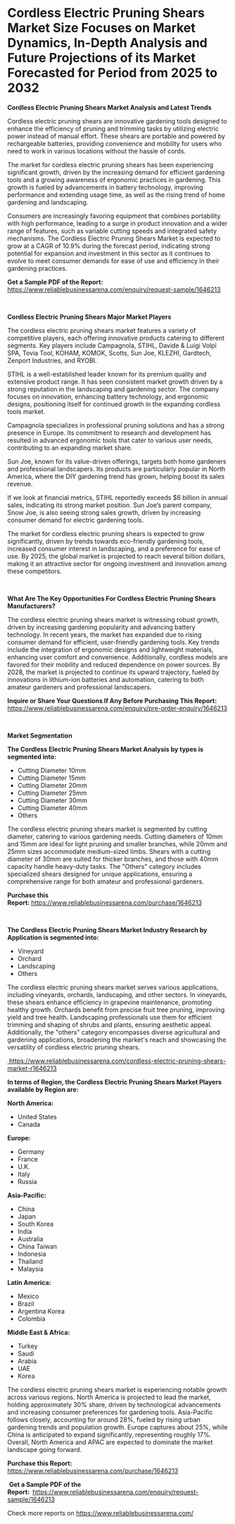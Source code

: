 <p><h1>Cordless Electric Pruning Shears Market Size Focuses on Market Dynamics, In-Depth Analysis and Future Projections of its Market Forecasted for Period from 2025 to 2032</h1></p><p><strong>Cordless Electric Pruning Shears Market Analysis and Latest Trends</strong></p>
<p><p>Cordless electric pruning shears are innovative gardening tools designed to enhance the efficiency of pruning and trimming tasks by utilizing electric power instead of manual effort. These shears are portable and powered by rechargeable batteries, providing convenience and mobility for users who need to work in various locations without the hassle of cords. </p><p>The market for cordless electric pruning shears has been experiencing significant growth, driven by the increasing demand for efficient gardening tools and a growing awareness of ergonomic practices in gardening. This growth is fueled by advancements in battery technology, improving performance and extending usage time, as well as the rising trend of home gardening and landscaping. </p><p>Consumers are increasingly favoring equipment that combines portability with high performance, leading to a surge in product innovation and a wider range of features, such as variable cutting speeds and integrated safety mechanisms. The Cordless Electric Pruning Shears Market is expected to grow at a CAGR of 10.9% during the forecast period, indicating strong potential for expansion and investment in this sector as it continues to evolve to meet consumer demands for ease of use and efficiency in their gardening practices.</p></p>
<p><strong>Get a Sample PDF of the Report:&nbsp;</strong> <a href="https://www.reliablebusinessarena.com/enquiry/request-sample/1646213?utm_campaign=2488&utm_medium=2&utm_source=Github&utm_content=ia&utm_term=11042025&utm_id=cordless-electric-pruning-shears">https://www.reliablebusinessarena.com/enquiry/request-sample/1646213</a></p>
<p>&nbsp;</p>
<p><strong>Cordless Electric Pruning Shears Major Market Players</strong></p>
<p><p>The cordless electric pruning shears market features a variety of competitive players, each offering innovative products catering to different segments. Key players include Campagnola, STIHL, Davide & Luigi Volpi SPA, Tovia Tool, KOHAM, KOMOK, Scotts, Sun Joe, KLEZHI, Gardtech, Zenport Industries, and RYOBI.</p><p>STIHL is a well-established leader known for its premium quality and extensive product range. It has seen consistent market growth driven by a strong reputation in the landscaping and gardening sector. The company focuses on innovation, enhancing battery technology, and ergonomic designs, positioning itself for continued growth in the expanding cordless tools market.</p><p>Campagnola specializes in professional pruning solutions and has a strong presence in Europe. Its commitment to research and development has resulted in advanced ergonomic tools that cater to various user needs, contributing to an expanding market share.</p><p>Sun Joe, known for its value-driven offerings, targets both home gardeners and professional landscapers. Its products are particularly popular in North America, where the DIY gardening trend has grown, helping boost its sales revenue.</p><p>If we look at financial metrics, STIHL reportedly exceeds $6 billion in annual sales, indicating its strong market position. Sun Joe’s parent company, Snow Joe, is also seeing strong sales growth, driven by increasing consumer demand for electric gardening tools.</p><p>The market for cordless electric pruning shears is expected to grow significantly, driven by trends towards eco-friendly gardening tools, increased consumer interest in landscaping, and a preference for ease of use. By 2025, the global market is projected to reach several billion dollars, making it an attractive sector for ongoing investment and innovation among these competitors.</p></p>
<p>&nbsp;</p>
<p><strong>What Are The Key Opportunities For Cordless Electric Pruning Shears Manufacturers?</strong></p>
<p><p>The cordless electric pruning shears market is witnessing robust growth, driven by increasing gardening popularity and advancing battery technology. In recent years, the market has expanded due to rising consumer demand for efficient, user-friendly gardening tools. Key trends include the integration of ergonomic designs and lightweight materials, enhancing user comfort and convenience. Additionally, cordless models are favored for their mobility and reduced dependence on power sources. By 2028, the market is projected to continue its upward trajectory, fueled by innovations in lithium-ion batteries and automation, catering to both amateur gardeners and professional landscapers.</p></p>
<p><strong>Inquire or Share Your Questions If Any Before Purchasing This Report:</strong> <a href="https://www.reliablebusinessarena.com/enquiry/pre-order-enquiry/1646213?utm_campaign=2488&utm_medium=2&utm_source=Github&utm_content=ia&utm_term=11042025&utm_id=cordless-electric-pruning-shears">https://www.reliablebusinessarena.com/enquiry/pre-order-enquiry/1646213</a></p>
<p>&nbsp;</p>
<p><strong>Market Segmentation</strong></p>
<p><strong>The Cordless Electric Pruning Shears Market Analysis by types is segmented into:</strong></p>
<p><ul><li>Cutting Diameter 10mm</li><li>Cutting Diameter 15mm</li><li>Cutting Diameter 20mm</li><li>Cutting Diameter 25mm</li><li>Cutting Diameter 30mm</li><li>Cutting Diameter 40mm</li><li>Others</li></ul></p>
<p><p>The cordless electric pruning shears market is segmented by cutting diameter, catering to various gardening needs. Cutting diameters of 10mm and 15mm are ideal for light pruning and smaller branches, while 20mm and 25mm sizes accommodate medium-sized limbs. Shears with a cutting diameter of 30mm are suited for thicker branches, and those with 40mm capacity handle heavy-duty tasks. The "Others" category includes specialized shears designed for unique applications, ensuring a comprehensive range for both amateur and professional gardeners.</p></p>
<p><strong>Purchase this Report:&nbsp;</strong><a href="https://www.reliablebusinessarena.com/purchase/1646213?utm_campaign=2488&utm_medium=2&utm_source=Github&utm_content=ia&utm_term=11042025&utm_id=cordless-electric-pruning-shears">https://www.reliablebusinessarena.com/purchase/1646213</a></p>
<p>&nbsp;</p>
<p><strong>The Cordless Electric Pruning Shears Market Industry Research by Application is segmented into:</strong></p>
<p><ul><li>Vineyard</li><li>Orchard</li><li>Landscaping</li><li>Others</li></ul></p>
<p><p>The cordless electric pruning shears market serves various applications, including vineyards, orchards, landscaping, and other sectors. In vineyards, these shears enhance efficiency in grapevine maintenance, promoting healthy growth. Orchards benefit from precise fruit tree pruning, improving yield and tree health. Landscaping professionals use them for efficient trimming and shaping of shrubs and plants, ensuring aesthetic appeal. Additionally, the "others" category encompasses diverse agricultural and gardening applications, broadening the market's reach and showcasing the versatility of cordless electric pruning shears.</p></p>
<p><a href="https://www.reliablebusinessarena.com/cordless-electric-pruning-shears-market-r1646213?utm_campaign=2488&utm_medium=2&utm_source=Github&utm_content=ia&utm_term=11042025&utm_id=cordless-electric-pruning-shears">&nbsp;https://www.reliablebusinessarena.com/cordless-electric-pruning-shears-market-r1646213</a></p>
<p><strong>In terms of Region, the Cordless Electric Pruning Shears Market Players available by Region are:</strong></p>
<p>
    <p> <strong> North America: </strong>
        <ul>
            <li>United States</li>
            <li>Canada</li>
        </ul>
        </p> 
    <p> <strong> Europe: </strong>
        <ul>
            <li>Germany</li>
            <li>France</li>
            <li>U.K.</li>
            <li>Italy</li>
            <li>Russia</li>
        </ul>
        </p> 
    <p> <strong> Asia-Pacific: </strong>
        <ul>
            <li>China</li>
            <li>Japan</li>
            <li>South Korea</li>
            <li>India</li>
            <li>Australia</li>
            <li>China Taiwan</li>
            <li>Indonesia</li>
            <li>Thailand</li>
            <li>Malaysia</li>
        </ul>
        </p> 
    <p> <strong> Latin America: </strong>
        <ul>
            <li>Mexico</li>
            <li>Brazil</li>
            <li>Argentina Korea</li>
            <li>Colombia</li>
        </ul>
        </p> 
    <p> <strong> Middle East & Africa: </strong>
        <ul>
            <li>Turkey</li>
            <li>Saudi</li>
            <li>Arabia</li>
            <li>UAE</li>
            <li>Korea</li>
        </ul>
    </p>
    </p>
<p><p>The cordless electric pruning shears market is experiencing notable growth across various regions. North America is projected to lead the market, holding approximately 30% share, driven by technological advancements and increasing consumer preferences for gardening tools. Asia-Pacific follows closely, accounting for around 28%, fueled by rising urban gardening trends and population growth. Europe captures about 25%, while China is anticipated to expand significantly, representing roughly 17%. Overall, North America and APAC are expected to dominate the market landscape going forward.</p></p>
<p><strong>Purchase this Report: </strong><a href="https://www.reliablebusinessarena.com/purchase/1646213?utm_campaign=2488&utm_medium=2&utm_source=Github&utm_content=ia&utm_term=11042025&utm_id=cordless-electric-pruning-shears">https://www.reliablebusinessarena.com/purchase/1646213</a></p>
<p>&nbsp;<strong>Get a Sample PDF of the Report:&nbsp;&nbsp;</strong><a href="https://www.reliablebusinessarena.com/enquiry/request-sample/1646213?utm_campaign=2488&utm_medium=2&utm_source=Github&utm_content=ia&utm_term=11042025&utm_id=cordless-electric-pruning-shears">https://www.reliablebusinessarena.com/enquiry/request-sample/1646213</a></p>
<p><strong></strong></p>
<p>Check more reports on <a href="https://www.reliablebusinessarena.com/?utm_campaign=2488&utm_medium=2&utm_source=Github&utm_content=ia&utm_term=11042025&utm_id=cordless-electric-pruning-shears">https://www.reliablebusinessarena.com/</a></p>